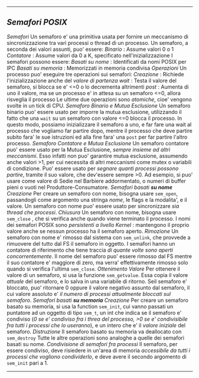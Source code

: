 --------------------------------------------------------------------------

*Semafori POSIX*
---
*Semafori*
	Un semaforo e' una primitiva usata per fornire un meccanismo di sincronizzazione tra vari processi o thread di un processo.
	Un semaforo, a seconda dei valori assunti, puo' essere:
		*Binario* : Assume valori 0 o 1
		*Contatore* : Assume valori da 0 a K, specificato nell'inizializzazione
	I semafori possono essere:
		*Basati su nome* : Identificati da nomi POSIX per IPC
		*Basati su memoria* : Memorizzati in memoria condivisa
	*Operazioni*
		Un processo puo' eseguire tre operazioni sui semafori:
			*Creazione* : Richiede l'inizializzazione anche del *valore di partenza*
			*wait* : Testa il valore del semaforo, si blocca se e' <=0 o lo decrementa altrimenti
			*post* : Aumenta di uno il valore, ma se un processo e' in attesa su un semaforo <=0, allora risveglia il processo
		Le ultime due operazioni sono *atomiche*, cioe' vengono svolte in un tick di CPU.
	*Semaforo Binario e Mutua Esclusione*
		Un semaforo binario puo' essere usato per imporre la mutua esclusione, utilizzando il fatto che una `wait` su un semaforo con valore <=0 blocca il processo.
		In questo modo, possiamo inizializzare il semaforo a uno, e far fare una wait al processo che vogliamo far partire dopo, mentre il processo che deve partire subito fara' le sue istruzioni ed alla fine fara' una `post` per far partire l'altro processo.
	*Semaforo Contatore e Mutua Esclusione*
		Un semaforo contatore puo' essere usato per la Mutua Esclusione, *sempre insieme ad altri meccanismi*. Esso infatti non puo' garantire mutua esclusione, assumendo anche valori >1, per cui necessita di altri meccanismi come mutex o variabili di condizione.
		Puo' essere usato per *segnare quanti processi possono partire*, tramite il suo valore, che dev'essere sempre >0. Ad esempio, si puo' usare come valore di Sedie nel Barbiere addormentato, o numeri di buffer pieni o vuoti nel Produttore-Consumatore.
	*Semafori basati **su nome***
		*Creazione*
			Per creare un semaforo con nome, bisogna usare `sem_open`, passandogli come argomento una stringa *nome*, le flags e la modalita', e il valore. Un semaforo con nome puo' essere usato per sincronizzare *sia thread che processi*.
		*Chiusura*
			Un semaforo con nome, bisogna usare `sem_close` , che si verifica anche quando viene terminato il processo. I nomi dei semafori POSIX sono *persistenti a livello Kernel* : mantengono il proprio valore anche se nessun processo ha il semaforo aperto.
		*Rimozione*
			Un semaforo con nome e' rimosso dal sistema con `sem_unlink`, che provvede a rimuovere del tutto dal FS il semaforo in oggetto.
			I semafori hanno un contatore di riferimento che tiene traccia *di quante volte sono aperti concorrentemente*.
			Il nome del semaforo puo' essere rimosso dal FS mentre il suo contatore e' maggiore di zero, ma verra' effettivamente rimosso solo quando si verifica l'ultima `sem_close`.
		*Ottenimento Valore*
			Per ottenere il valore di un semaforo, si usa la funzione `sem_getvalue`. Essa copia il valore *attuale* del semaforo, e lo salva in una variabile di ritorno. Seil semaforo e' bloccato, puo' ritornare 0 oppure il valore negativo assunto dal semaforo, il cui valore assoluto e' *il numero di processi attualmente bloccati sul semaforo*.
	*Semafori basati **su memoria***
		*Creazione*
			Per creare un semaforo basato su memoria, si usa la function `sem_init`, cui vanno passati un puntatore ad un oggetto di tipo `sem_t`, un int che indica se il semaforo e' condiviso (*0 se e' condiviso fra i threa del processo, >0 se e' condivisibile fra tutti i processi che lo useranno*), e un intero che e' il *valore iniziale* del semaforo.
		*Distruzione*
			Il semaforo basato su memoria va deallocato con `sem_destroy`
		Tutte le altre operazioni sono analoghe a quelle dei semafori basati su nome.
	*Condivisione di semafori fra processi*
		Il semaforo, per essere condiviso, deve risiedere in un'area di memoria *accessibile da tutti i processi che vogliono condividerlo*, e deve avere il secondo argomento di `sem_init` pari a 1.


--------------------------------------------------------------------------